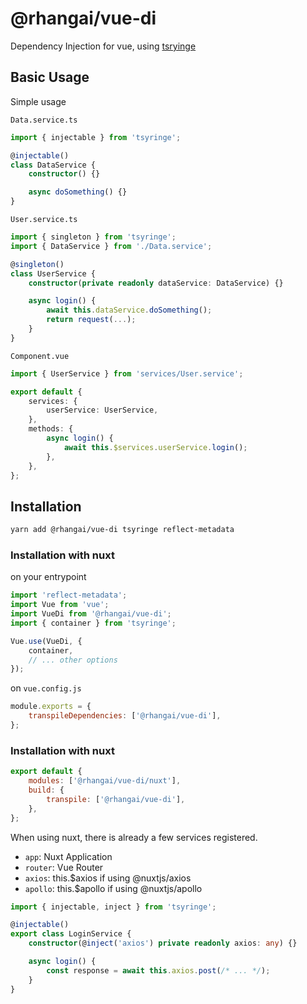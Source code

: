 # @rhangai/vue-di

Dependency Injection for vue, using [tsryinge](https://github.com/microsoft/tsyringe)

## Basic Usage

Simple usage

`Data.service.ts`

```ts
import { injectable } from 'tsyringe';

@injectable()
class DataService {
	constructor() {}

	async doSomething() {}
}
```

`User.service.ts`

```ts
import { singleton } from 'tsyringe';
import { DataService } from './Data.service';

@singleton()
class UserService {
	constructor(private readonly dataService: DataService) {}

	async login() {
		await this.dataService.doSomething();
		return request(...);
	}
}
```

`Component.vue`

```ts
import { UserService } from 'services/User.service';

export default {
	services: {
		userService: UserService,
	},
	methods: {
		async login() {
			await this.$services.userService.login();
		},
	},
};
```

## Installation

```sh
yarn add @rhangai/vue-di tsyringe reflect-metadata
```

### Installation with **nuxt**

on your entrypoint

```js
import 'reflect-metadata';
import Vue from 'vue';
import VueDi from '@rhangai/vue-di';
import { container } from 'tsyringe';

Vue.use(VueDi, {
	container,
	// ... other options
});
```

on `vue.config.js`

```js
module.exports = {
	transpileDependencies: ['@rhangai/vue-di'],
};
```

### Installation with **nuxt**

```js
export default {
	modules: ['@rhangai/vue-di/nuxt'],
	build: {
		transpile: ['@rhangai/vue-di'],
	},
};
```

When using nuxt, there is already a few services registered.

-   `app`: Nuxt Application
-   `router`: Vue Router
-   `axios`: this.\$axios if using @nuxtjs/axios
-   `apollo`: this.\$apollo if using @nuxtjs/apollo

```ts
import { injectable, inject } from 'tsyringe';

@injectable()
export class LoginService {
	constructor(@inject('axios') private readonly axios: any) {}

	async login() {
		const response = await this.axios.post(/* ... */);
	}
}
```
